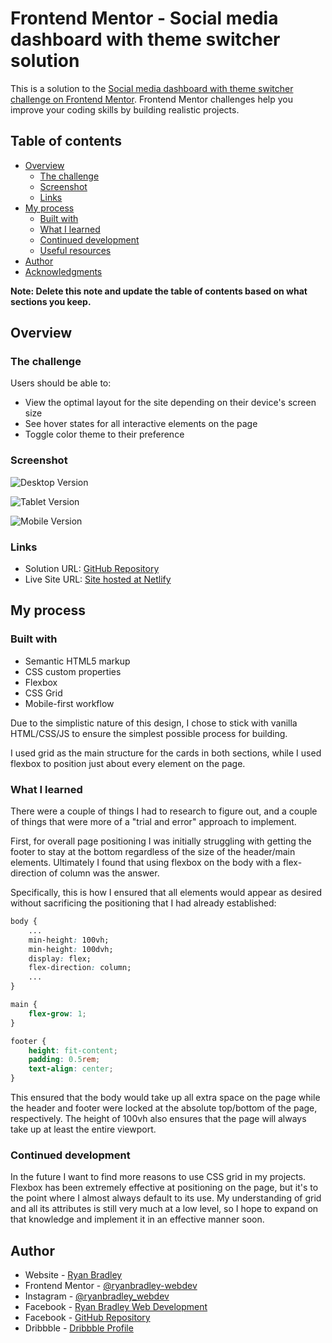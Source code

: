 # Frontend Mentor - Social media dashboard with theme switcher solution

This is a solution to the [Social media dashboard with theme switcher challenge on Frontend Mentor](https://www.frontendmentor.io/challenges/social-media-dashboard-with-theme-switcher-6oY8ozp_H). Frontend Mentor challenges help you improve your coding skills by building realistic projects. 

## Table of contents

- [Overview](#overview)
  - [The challenge](#the-challenge)
  - [Screenshot](#screenshot)
  - [Links](#links)
- [My process](#my-process)
  - [Built with](#built-with)
  - [What I learned](#what-i-learned)
  - [Continued development](#continued-development)
  - [Useful resources](#useful-resources)
- [Author](#author)
- [Acknowledgments](#acknowledgments)

**Note: Delete this note and update the table of contents based on what sections you keep.**

## Overview

### The challenge

Users should be able to:

- View the optimal layout for the site depending on their device's screen size
- See hover states for all interactive elements on the page
- Toggle color theme to their preference

### Screenshot

![Desktop Version](./screenshots/Desktop.PNG)

![Tablet Version](./screenshots/Tablet.PNG)

![Mobile Version](./screenshots/Mobile.PNG)

### Links

- Solution URL: [GitHub Repository](https://github.com/ryanbradley-webdev/social-media-dashboard)
- Live Site URL: [Site hosted at Netlify](https://social-media-dashboard-rb.netlify.app/)

## My process

### Built with

- Semantic HTML5 markup
- CSS custom properties
- Flexbox
- CSS Grid
- Mobile-first workflow

Due to the simplistic nature of this design, I chose to stick with vanilla HTML/CSS/JS to ensure the simplest possible process for building.

I used grid as the main structure for the cards in both sections, while I used flexbox to position just about every element on the page.

### What I learned

There were a couple of things I had to research to figure out, and a couple of things that were more of a "trial and error" approach to implement.

First, for overall page positioning I was initially struggling with getting the footer to stay at the bottom regardless of the size of the header/main elements. Ultimately I found that using flexbox on the body with a flex-direction of column was the answer. 

Specifically, this is how I ensured that all elements would appear as desired without sacrificing the positioning that I had already established:

```css
body {
    ...
    min-height: 100vh;
    min-height: 100dvh;
    display: flex;
    flex-direction: column;
    ...
}

main {
    flex-grow: 1;
}

footer {
    height: fit-content;
    padding: 0.5rem;
    text-align: center;
}
```

This ensured that the body would take up all extra space on the page while the header and footer were locked at the absolute top/bottom of the page, respectively. The height of 100vh also ensures that the page will always take up at least the entire viewport.

### Continued development

In the future I want to find more reasons to use CSS grid in my projects. Flexbox has been extremely effective at positioning on the page, but it's to the point where I almost always default to its use. My understanding of grid and all its attributes is still very much at a low level, so I hope to expand on that knowledge and implement it in an effective manner soon.

## Author

- Website - [Ryan Bradley](https://ryanbradleyportfolio.com)
- Frontend Mentor - [@ryanbradley-webdev](https://www.frontendmentor.io/profile/ryanbradley-webdev)
- Instagram - [@ryanbradley_webdev](https://www.instagram.com/ryanbradley_webdev/)
- Facebook - [Ryan Bradley Web Development](https://www.facebook.com/ryanbradleywebdev/)
- Facebook - [GitHub Repository](https://github.com/ryanbradley-webdev/)
- Dribbble - [Dribbble Profile](https://dribbble.com/ryanbradley-webdev)